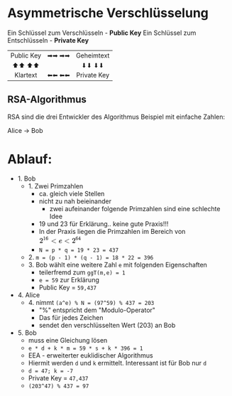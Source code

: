 Asymmetrische Verschlüsselung
====

Ein Schlüssel zum Verschlüsseln - **Public Key**
Ein Schlüssel zum Entschlüsseln - **Private Key**

<table>
<tbody>
<tr>
<td style="text-align: center;">Public Key</td>
<td style="text-align: center;">➡➡ ➡➡</td>
<td style="text-align: center;">Geheimtext</td>
</tr>
<tr>
<td style="text-align: center;">⬆⬆ ⬆⬆</td>
<td style="text-align: center;"></td>
<td style="text-align: center;">⬇⬇ ⬇⬇</td>
</tr>
<tr>
<td style="text-align: center;">Klartext</td>
<td style="text-align: center;">⬅⬅ ⬅⬅</td>
<td style="text-align: center;">Private Key</td>
</tr>
</tbody>
</table>


RSA-Algorithmus
----

RSA sind die drei Entwickler des Algorithmus
Beispiel mit einfache Zahlen:

Alice -> Bob


Ablauf:
====

<ul>
    <li>1. Bob
        <ul>
            <li>1. Zwei Primzahlen
                <ul>
                    <li>ca. gleich viele Stellen</li>
                    <li>nicht zu nah beieinander
                        <ul>
                            <li>zwei aufeinander folgende Primzahlen sind eine schlechte Idee</li>
                        </ul>
                    </li>
                    <li>19 und 23 für Erklärung.. keine gute Praxis!!!</li>
                    <li>In der Praxis liegen die Primzahlen im Bereich von <img src="./images/RSA_Prinzahlen000.png" alt="RSA_Prinzahlen000.png"></li>
                    <li><code>N = p * q = 19 * 23 = 437</code></li>
                </ul>
            </li>
            <li>2. <code>m = (p - 1) * (q - 1) = 18 * 22 = 396</code></li>
            <li>3. Bob wählt eine weitere Zahl <code>e</code> mit folgenden Eigenschaften
                <ul>
                    <li>teilerfremd zum <code>ggT(m,e) = 1</code></li>
                    <li><code>e = 59</code> zur Erklärung</li>
                    <li>Public Key = <code>59,437</code></li>
                </ul>
            </li>
        </ul>
    </li>
    <li>4. Alice
        <ul>
            <li>4. nimmt <code>(a^e) % N = (97^59) % 437 = 203</code>
                <ul>
                    <li>&quot;%&quot; entspricht dem &quot;Modulo-Operator&quot;</li>
                    <li>Das für jedes Zeichen</li>
                    <li>sendet den verschlüsselten Wert (203) an Bob</li>
                </ul>
            </li>
        </ul>
    </li>
    <li>5. Bob
        <ul>
            <li>muss eine Gleichung lösen</li>
            <li><code>e * d + k * m = 59 * s + k * 396 = 1</code></li>
            <li>EEA - erweiterter euklidischer Algorithmus</li>
            <li>Hiermit werden <code>d</code> und <code>k</code> ermittelt. Interessant ist für Bob nur <code>d</code></li>
            <li><code>d = 47; k = -7</code></li>
            <li>Private Key = <code>47,437</code></li>
            <li><code>(203^47) % 437 = 97</code></li>
        </ul>
    </li>
</ul>